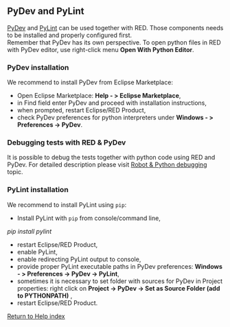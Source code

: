 ## PyDev and PyLint

[PyDev](https://marketplace.eclipse.org/content/pydev-python-ide-eclipse) and
[PyLint](https://www.pylint.org/) can be used together with RED. Those
components needs to be installed and properly configured first.  
Remember that PyDev has its own perspective. To open python files in RED with
PyDev editor, use right-click menu **Open With Python Editor**.

### PyDev installation

We recommend to install PyDev from Eclipse Marketplace:

  * Open Eclipse Marketplace: **Help - > Eclipse Marketplace**,
  * in Find field enter PyDev and proceed with installation instructions,
  * when prompted, restart Eclipse/RED Product,
  * check PyDev preferences for python interpreters under **Windows - > Preferences -> PyDev**.

### Debugging tests with RED & PyDev

It is possible to debug the tests together with python code using RED and
PyDev. For detailed description please visit [Robot & Python
debugging](../launching/debug/robot_python_debug.md) topic.

### PyLint installation

We recommend to install PyLint using `pip`:

  * Install PyLint with `pip` from console/command line, 

_pip install pylint_

  * restart Eclipse/RED Product,
  * enable PyLint,
  * enable redirecting PyLint output to console,
  * provide proper PyLint executable paths in PyDev preferences: **Windows - > Preferences -> PyDev -> PyLint**, 
  * sometimes it is necessary to set folder with sources for PyDev in Project properties: right click on **Project -> PyDev -> Set as Source Folder (add to PYTHONPATH)** , 
  * restart Eclipse/RED Product.

[Return to Help index](http://nokia.github.io/RED/help/)
